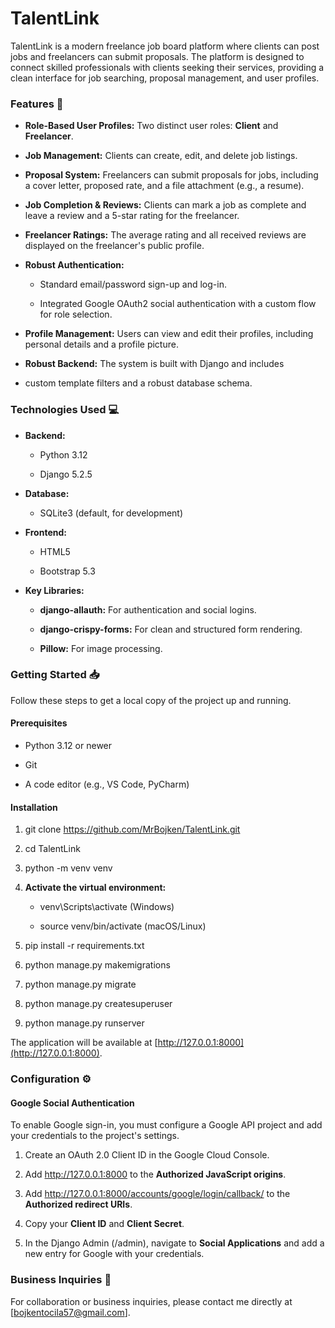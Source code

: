 TalentLink
==========

  
TalentLink is a modern freelance job board platform where clients can 
post jobs and freelancers can submit proposals. 
The platform is designed to connect skilled professionals with clients seeking their 
services, providing a clean interface for job searching, proposal management, and user profiles.

### Features 🚀

*   **Role-Based User Profiles:** Two distinct user roles: **Client** and **Freelancer**.
    
*   **Job Management:** Clients can create, edit, and delete job listings.
    
*   **Proposal System:** Freelancers can submit proposals for jobs, including a cover letter, proposed rate, and a file attachment (e.g., a resume).
    
*   **Job Completion & Reviews:** Clients can mark a job as complete and leave a review and a 5-star rating for the freelancer.
    
*   **Freelancer Ratings:** The average rating and all received reviews are displayed on the freelancer's public profile.
    
*   **Robust Authentication:**
    
    *   Standard email/password sign-up and log-in.
        
    *   Integrated Google OAuth2 social authentication with a custom flow for role selection.
        
*   **Profile Management:** Users can view and edit their profiles, including personal details and a profile picture.
    
*   **Robust Backend:** The system is built with Django and includes 
  * custom template filters and a robust database schema.
    

### Technologies Used 💻

*   **Backend:**
    
    *   Python 3.12
        
    *   Django 5.2.5
        
*   **Database:**
    
    *   SQLite3 (default, for development)
        
*   **Frontend:**
    
    *   HTML5
        
    *   Bootstrap 5.3
        
*   **Key Libraries:**
    
    *   **django-allauth:** For authentication and social logins.
        
    *   **django-crispy-forms:** For clean and structured form rendering.
        
    *   **Pillow:** For image processing.
        

### Getting Started 📥

Follow these steps to get a local copy of the project up and running.

#### Prerequisites

*   Python 3.12 or newer
    
*   Git
    
*   A code editor (e.g., VS Code, PyCharm)
    

#### Installation

1.  git clone https://github.com/MrBojken/TalentLink.git
    
2.  cd TalentLink
    
3.  python -m venv venv
    
4.  **Activate the virtual environment:**
    
    *   venv\\Scripts\\activate (Windows)
        
    *   source venv/bin/activate (macOS/Linux)
        
5.  pip install -r requirements.txt
    
6.  python manage.py makemigrations
    
7.  python manage.py migrate
    
8.  python manage.py createsuperuser
    
9.  python manage.py runserver
    

The application will be available at [http://127.0.0.1:8000](http://127.0.0.1:8000).

### Configuration ⚙️

#### Google Social Authentication

To enable Google sign-in, you must configure a Google API project and add your credentials to the project's settings.

1.  Create an OAuth 2.0 Client ID in the Google Cloud Console.
    
2.  Add http://127.0.0.1:8000 to the **Authorized JavaScript origins**.
    
3.  Add http://127.0.0.1:8000/accounts/google/login/callback/ to the **Authorized redirect URIs**.
    
4.  Copy your **Client ID** and **Client Secret**.
    
5.  In the Django Admin (/admin), navigate to **Social Applications** and add a new entry for Google with your credentials.

### Business Inquiries 🤝
 For collaboration or business inquiries, please contact me directly at [bojkentocila57@gmail.com].